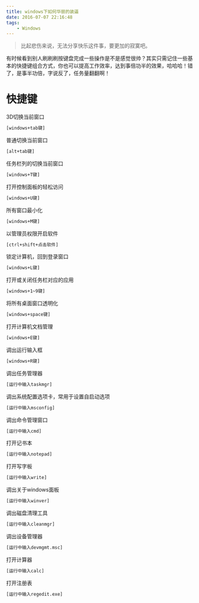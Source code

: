 ```yaml
---
title: windows下如何华丽的装逼
date: 2016-07-07 22:16:48
tags:
    - Windows
---
```


> 比起悲伤来说，无法分享快乐这件事，要更加的寂寞吧。

有时候看到别人刷刷刷按键盘完成一些操作是不是感觉很帅？其实只需记住一些基本的快捷键组合方式，你也可以提高工作效率，达到事倍功半的效果，哈哈哈！错了，是事半功倍，字说反了，任务量翻翻啊！

<!-- more -->

# 快捷键

3D切换当前窗口
``` bash
[windows+tab键]
```

普通切换当前窗口
``` bash
[alt+tab键]
```

任务栏列的切换当前窗口
``` bash
[windows+T键]
```

打开控制面板的轻松访问
``` bash
[windows+U键]
```

所有窗口最小化
``` bash
[windows+M键]
```

以管理员权限开启软件
``` bash
[ctrl+shift+点击软件]
```

锁定计算机，回到登录窗口
``` bash
[windows+L键]
```

打开或关闭任务栏对应的应用
``` bash
[windows+1~9键]
```

将所有桌面窗口透明化
``` bash
[windows+space键]
```

打开计算机文档管理
``` bash
[windows+E键]
```

调出运行输入框
``` bash
[windows+R键]
```

调出任务管理器
``` bash
[运行中输入taskmgr]
```

调出系统配置选项卡，常用于设置自启动选项
``` bash
[运行中输入msconfig]
```

调出命令管理窗口
``` bash
[运行中输入cmd]
```

打开记书本
``` bash
[运行中输入notepad]
```

打开写字板
``` bash
[运行中输入write]
```

调出关于windows面板
``` bash
[运行中输入winver]
```

调出磁盘清理工具
``` bash
[运行中输入cleanmgr]
```

调出设备管理器
``` bash
[运行中输入devmgmt.msc]
```

打开计算器
``` bash
[运行中输入calc]
```

打开注册表
``` bash
[运行中输入regedit.exe]
```
